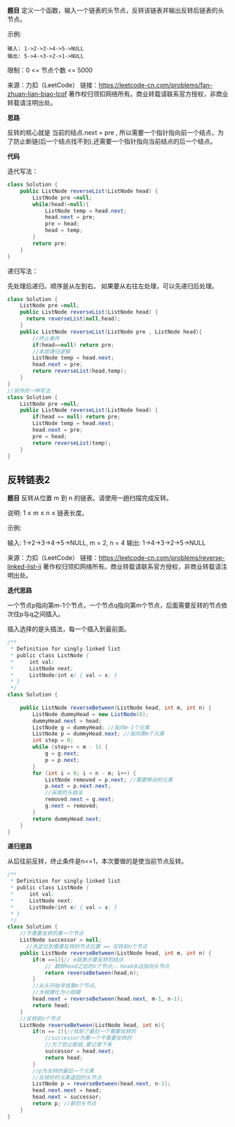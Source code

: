 
**题目**
定义一个函数，输入一个链表的头节点，反转该链表并输出反转后链表的头节点。

示例:

```
输入: 1->2->3->4->5->NULL
输出: 5->4->3->2->1->NULL
```

限制：0 <= 节点个数 <= 5000

来源：力扣（LeetCode）
链接：https://leetcode-cn.com/problems/fan-zhuan-lian-biao-lcof
著作权归领扣网络所有。商业转载请联系官方授权，非商业转载请注明出处。

**思路**

反转的核心就是 当前的结点.next = pre , 所以需要一个指针指向前一个结点，为了防止断链(后一个结点找不到),还需要一个指针指向当前结点的后一个结点。

**代码**

迭代写法：

```JAVA
class Solution {
    public ListNode reverseList(ListNode head) {
        ListNode pre =null;
        while(head!=null){
            ListNode temp = head.next;
            head.next = pre;
            pre = head;
            head = temp;
        }
        return pre;
    }
}
```

递归写法：

先处理后递归，顺序是从左到右。
如果要从右往左处理，可以先递归后处理。

```JAVA
class Solution {
    ListNode pre =null;
    public ListNode reverseList(ListNode head) {
      return reverseList(null,head);
    } 
    public ListNode reverseList(ListNode pre , ListNode head){
        //终止条件
        if(head==null) return pre;
        //本层递归逻辑
        ListNode temp = head.next;
        head.next = pre;
        return reverseList(head,temp);
    }
}
//另外的一种写法
class Solution {
    ListNode pre =null;
    public ListNode reverseList(ListNode head) {
        if(head == null) return pre;
        ListNode temp = head.next;
        head.next = pre;
        pre = head;
        return reverseList(temp);
    } 
}
```

## 反转链表2

**题目**
反转从位置 m 到 n 的链表。请使用一趟扫描完成反转。

说明:
1 ≤ m ≤ n ≤ 链表长度。

示例:

输入: 1->2->3->4->5->NULL, m = 2, n = 4
输出: 1->4->3->2->5->NULL

来源：力扣（LeetCode）
链接：https://leetcode-cn.com/problems/reverse-linked-list-ii
著作权归领扣网络所有。商业转载请联系官方授权，非商业转载请注明出处。

**迭代思路**

一个节点p指向第m-1个节点，一个节点q指向第m个节点，后面需要反转的节点依次往p与q之间插入。

插入选择的是头插法，每一个插入到最前面。

```JAVA
/**
 * Definition for singly-linked list.
 * public class ListNode {
 *     int val;
 *     ListNode next;
 *     ListNode(int x) { val = x; }
 * }
 */
class Solution {
      
    public ListNode reverseBetween(ListNode head, int m, int n) {
        ListNode dummyHead = new ListNode(0);
        dummyHead.next = head;
        ListNode g = dummyHead; //指向m-1个元素
        ListNode p = dummyHead.next; //指向第m个元素
        int step = 0;
        while (step++ < m - 1) {
            g = g.next;
            p = p.next;
        }
        for (int i = 0; i < n - m; i++) {
            ListNode removed = p.next; //需要移动的元素
            p.next = p.next.next;
            //采用的头插法
            removed.next = g.next;
            g.next = removed;
        }
        return dummyHead.next;
    }
}
```

**递归思路**

从后往前反转，终止条件是n==1，本次要做的是使当前节点反转。

```JAVA
/**
 * Definition for singly-linked list.
 * public class ListNode {
 *     int val;
 *     ListNode next;
 *     ListNode(int x) { val = x; }
 * }
 */
class Solution {
    //不需要反转的第一个节点
    ListNode successor = null;
      //先定位到需要反转的节点位置 == 反转前n个节点
    public ListNode reverseBetween(ListNode head, int m, int n) {
        if(m ==1){// m就表示要反转的结点
            // 翻转head之后的n个节点;，head永远指向头节点
            return reverseBetween(head,n);
        }
        //从头开始寻找第m个节点。
        //大规模化为小规模
        head.next = reverseBetween(head.next, m-1, n-1);
        return head;
    }
    //反转前n个节点
    ListNode reverseBetween(ListNode head, int n){
        if(n == 1){//找到了最后一个需要反转的
            //successor为第一个不需要反转的
            //为了防止断链,要记录下来
            successor = head.next;
            return head;
        }
        //p为反转的最后一个元素
        //反转好的元素返回的头节点
        ListNode p = reverseBetween(head.next, n-1);
        head.next.next = head;
        head.next = successor;
        return p; //新的头节点
    }
}
```